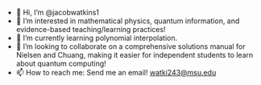 - 👋 Hi, I’m @jacobwatkins1
- 👀 I’m interested in mathematical physics, quantum information, and evidence-based teaching/learning practices!
- 🌱 I’m currently learning polynomial interpolation.
- 💞️ I’m looking to collaborate on a comprehensive solutions manual for Nielsen and Chuang, making it easier for independent students to learn about quantum computing!
- 📫 How to reach me: Send me an email! watki243@msu.edu

<!---
jacobwatkins1/jacobwatkins1 is a ✨ special ✨ repository because its `README.md` (this file) appears on your GitHub profile.
You can click the Preview link to take a look at your changes.
--->

